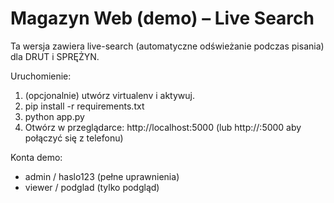 
# Magazyn Web (demo) – Live Search
Ta wersja zawiera live-search (automatyczne odświeżanie podczas pisania) dla DRUT i SPRĘŻYN.

Uruchomienie:
1. (opcjonalnie) utwórz virtualenv i aktywuj.
2. pip install -r requirements.txt
3. python app.py
4. Otwórz w przeglądarce: http://localhost:5000 (lub http://<IP>:5000 aby połączyć się z telefonu)

Konta demo:
- admin / haslo123  (pełne uprawnienia)
- viewer / podglad   (tylko podgląd)
